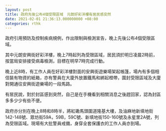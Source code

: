 ```yaml
---
layout: post
title: 政府先後公布4個受限區域　元朗好彩洋樓有居民感突然
date: 2021-02-01 21:36:13.000000000 +08:00
categories: rthk
---
```


政府引用預防及控制疾病規例，作出限制與檢測宣告，晚上先後公布4個受限區域。

其中元朗安興街好彩洋樓，晚上7時起列為受限區域，居民須於明日凌晨2時前，按當局安排接受病毒檢測，目標在明早7時完成行動。

晚上近8時，有工作人員在好彩洋樓對面的安興街遊樂場架起帳篷，場內有多個相信裝有物資的紙箱，亦有警員在大廈外放置鐵馬和綁起橙帶，圍封受限區域及大廈對開通往安興街遊樂場的一段馬路。

有居民說，對於封區感到突然，自己是在手機看到相關消息之後趕回家，認為封區多多少少有些不便。

政府亦分別在晚上8時和8時半，將紅磡馬頭圍道隆基大樓，及油麻地新填地街142-148號、眾坊街59A，59B，59C號、新填地街150-160號及永星里2A號，列為受限區域。現場有大批警員戒備，身穿全套保護衣的工作人員亦到場。

